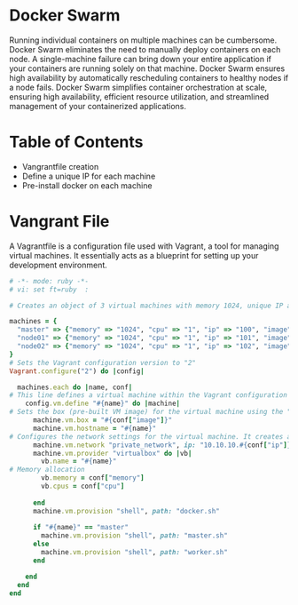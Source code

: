 
# Docker Swarm
Running individual containers on multiple machines can be cumbersome. Docker Swarm eliminates the need to manually deploy containers on each node. A single-machine failure can bring down your entire application if your containers are running solely on that machine. Docker Swarm ensures high availability by automatically rescheduling containers to healthy nodes if a node fails. Docker Swarm simplifies container orchestration at scale, ensuring high availability, efficient resource utilization, and streamlined management of your containerized applications.

# Table of Contents
- Vangrantfile creation
- Define a unique IP for each machine
- Pre-install docker on each machine
  
# Vangrant File
A Vagrantfile is a configuration file used with Vagrant, a tool for managing virtual machines. It essentially acts as a blueprint for setting up your development environment.

```ruby
# -*- mode: ruby -*-
# vi: set ft=ruby  :

# Creates an object of 3 virtual machines with memory 1024, unique IP and assigns a docker image

machines = {
  "master" => {"memory" => "1024", "cpu" => "1", "ip" => "100", "image" => "bento/ubuntu-22.04"},
  "node01" => {"memory" => "1024", "cpu" => "1", "ip" => "101", "image" => "bento/ubuntu-22.04"},
  "node02" => {"memory" => "1024", "cpu" => "1", "ip" => "102", "image" => "bento/ubuntu-22.04"}
}
# Sets the Vagrant configuration version to "2" 
Vagrant.configure("2") do |config|

  machines.each do |name, conf|
# This line defines a virtual machine within the Vagrant configuration
    config.vm.define "#{name}" do |machine|
# Sets the box (pre-built VM image) for the virtual machine using the "image" key from the current machine configuration 
      machine.vm.box = "#{conf["image"]}"
      machine.vm.hostname = "#{name}"
# Configures the network settings for the virtual machine. It creates a private network interface and assigns an IP address in the 10.10.10.x range
      machine.vm.network "private_network", ip: "10.10.10.#{conf["ip"]}"
      machine.vm.provider "virtualbox" do |vb|
        vb.name = "#{name}"
# Memory allocation
        vb.memory = conf["memory"]
        vb.cpus = conf["cpu"]
        
      end
      machine.vm.provision "shell", path: "docker.sh"
      
      if "#{name}" == "master"
        machine.vm.provision "shell", path: "master.sh"
      else
        machine.vm.provision "shell", path: "worker.sh"
      end

    end
  end
end

```

